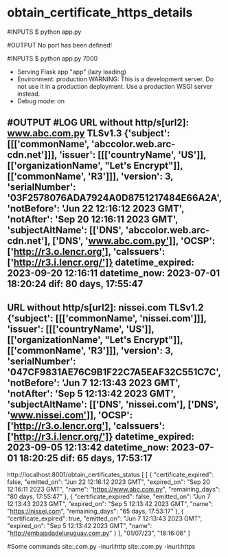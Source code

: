 # obtain_certificate_https_details
#INPUTS
$ python app.py

#OUTPUT
No port has been defined!

#INPUTS
$ python app.py 7000
 * Serving Flask app "app" (lazy loading)
 * Environment: production
   WARNING: This is a development server. Do not use it in a production deployment.
   Use a production WSGI server instead.
 * Debug mode: on

#OUTPUT
#LOG
URL without http/s[url2]:  www.abc.com.py
TLSv1.3
{'subject': [[['commonName', 'abccolor.web.arc-cdn.net']]], 'issuer': [[['countryName', 'US']], [['organizationName', "Let's Encrypt"]], [['commonName', 'R3']]], 'version': 3, 'serialNumber': '03F2578076ADA7924A0D8751217484E66A2A', 'notBefore': 'Jun 22 12:16:12 2023 GMT', 'notAfter': 'Sep 20 12:16:11 2023 GMT', 'subjectAltName': [['DNS', 'abccolor.web.arc-cdn.net'], ['DNS', 'www.abc.com.py']], 'OCSP': ['http://r3.o.lencr.org'], 'caIssuers': ['http://r3.i.lencr.org/']}
datetime_expired: 2023-09-20 12:16:11
datetime_now:     2023-07-01 18:20:24
dif: 80 days, 17:55:47
--------------------------------------------------

URL without http/s[url2]:  nissei.com
TLSv1.2
{'subject': [[['commonName', 'nissei.com']]], 'issuer': [[['countryName', 'US']], [['organizationName', "Let's Encrypt"]], [['commonName', 'R3']]], 'version': 3, 'serialNumber': '047CF9831AE76C9B1F22C7A5EAF32C551C7C', 'notBefore': 'Jun  7 12:13:43 2023 GMT', 'notAfter': 'Sep  5 12:13:42 2023 GMT', 'subjectAltName': [['DNS', 'nissei.com'], ['DNS', 'www.nissei.com']], 'OCSP': ['http://r3.o.lencr.org'], 'caIssuers': ['http://r3.i.lencr.org/']}
datetime_expired: 2023-09-05 12:13:42
datetime_now:     2023-07-01 18:20:25
dif: 65 days, 17:53:17
--------------------------------------------------


http://localhost:8001/obtain_certificates_status
[
  [
    {
      "certificate_expired": false, 
      "emitted_on": "Jun 22 12:16:12 2023 GMT", 
      "expired_on": "Sep 20 12:16:11 2023 GMT", 
      "name": "https://www.abc.com.py", 
      "remaining_days": "80 days, 17:55:47"
    }, 
    {
      "certificate_expired": false, 
      "emitted_on": "Jun  7 12:13:43 2023 GMT", 
      "expired_on": "Sep  5 12:13:42 2023 GMT", 
      "name": "https://nissei.com", 
      "remaining_days": "65 days, 17:53:17"
    }, 
    {
      "certificate_expired": true, 
      "emitted_on": "Jun  7 12:13:43 2023 GMT", 
      "expired_on": "Sep  5 12:13:42 2023 GMT", 
      "name": "http://embajadadeluruguay.com.py"
    }
  ], 
  "01/07/23", 
  "18:16:06"
]




#Some commands
 site:.com.py -inurl:http
 site:.com.py -inurl:https
